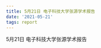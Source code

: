 ```yaml
---
title: 5月21日 电子科技大学张源学术报告
date: '2021-05-21'
tags: report
---
```


5月21日 电子科技大学张源学术报告

<!--more-->

